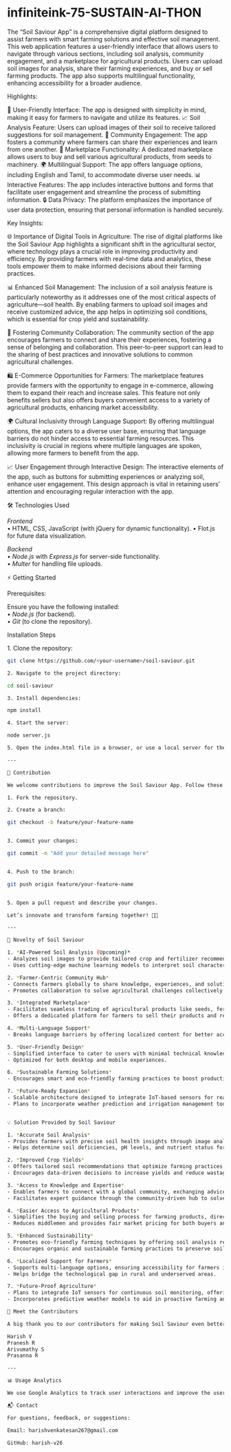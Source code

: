# infiniteink-75-SUSTAIN-AI-THON
The “Soil Saviour App” is a comprehensive digital platform designed to assist farmers with smart farming solutions and effective soil management. This web application features a user-friendly interface that allows users to navigate through various sections, including soil analysis, community engagement, and a marketplace for agricultural products. Users can upload soil images for analysis, share their farming experiences, and buy or sell farming products. The app also supports multilingual functionality, enhancing accessibility for a broader audience.

Highlights:

🌱 User-Friendly Interface: The app is designed with simplicity in mind, making it easy for farmers to navigate and utilize its features.
📈 Soil Analysis Feature: Users can upload images of their soil to receive tailored suggestions for soil management.
👥 Community Engagement: The app fosters a community where farmers can share their experiences and learn from one another.
🛒 Marketplace Functionality: A dedicated marketplace allows users to buy and sell various agricultural products, from seeds to machinery.
🌍 Multilingual Support: The app offers language options, including English and Tamil, to accommodate diverse user needs.
📊 Interactive Features: The app includes interactive buttons and forms that facilitate user engagement and streamline the process of submitting information.
🔒 Data Privacy: The platform emphasizes the importance of user data protection, ensuring that personal information is handled securely.

Key Insights:

🌐 Importance of Digital Tools in Agriculture: The rise of digital platforms like the Soil Saviour App highlights a significant shift in the agricultural sector, where technology plays a crucial role in improving productivity and efficiency. By providing farmers with real-time data and analytics, these tools empower them to make informed decisions about their farming practices.

📊 Enhanced Soil Management: The inclusion of a soil analysis feature is particularly noteworthy as it addresses one of the most critical aspects of agriculture—soil health. By enabling farmers to upload soil images and receive customized advice, the app helps in optimizing soil conditions, which is essential for crop yield and sustainability.

🤝 Fostering Community Collaboration: The community section of the app encourages farmers to connect and share their experiences, fostering a sense of belonging and collaboration. This peer-to-peer support can lead to the sharing of best practices and innovative solutions to common agricultural challenges.

🛍️ E-Commerce Opportunities for Farmers: The marketplace features provide farmers with the opportunity to engage in e-commerce, allowing them to expand their reach and increase sales. This feature not only benefits sellers but also offers buyers convenient access to a variety of agricultural products, enhancing market accessibility.

🌍 Cultural Inclusivity through Language Support: By offering multilingual options, the app caters to a diverse user base, ensuring that language barriers do not hinder access to essential farming resources. This inclusivity is crucial in regions where multiple languages are spoken, allowing more farmers to benefit from the app.

📈 User Engagement through Interactive Design: The interactive elements of the app, such as buttons for submitting experiences or analyzing soil, enhance user engagement. This design approach is vital in retaining users’ attention and encouraging regular interaction with the app.

🛠️ Technologies Used  

*Frontend*  
•⁠  ⁠HTML, CSS, JavaScript (with jQuery for dynamic functionality). 
•⁠  ⁠Flot.js for future data visualization.  

*Backend*  
•⁠  ⁠*Node.js* with *Express.js* for server-side functionality.  
•⁠  ⁠*Multer* for handling file uploads.  

⚡ Getting Started  

Prerequisites:

Ensure you have the following installed:  
•⁠  ⁠*Node.js* (for backend).  
•⁠  ⁠*Git* (to clone the repository).  

Installation Steps  

1.⁠ ⁠Clone the repository:  
   ```bash  
   git clone https://github.com/<your-username>/soil-saviour.git

2.⁠ ⁠Navigate to the project directory:

cd soil-saviour

3.⁠ ⁠Install dependencies:

npm install

4.⁠ ⁠Start the server:

node server.js

5.⁠ ⁠Open the index.html file in a browser, or use a local server for the best experience.

---

🌟 Contribution

We welcome contributions to improve the Soil Saviour App. Follow these steps:

1.⁠ ⁠Fork the repository.

2.⁠ ⁠Create a branch:

git checkout -b feature/your-feature-name


3.⁠ ⁠Commit your changes:

git commit -m "Add your detailed message here"


4.⁠ ⁠Push to the branch:

git push origin feature/your-feature-name


5.⁠ ⁠Open a pull request and describe your changes.

Let’s innovate and transform farming together! 🚜✨

---

🌟 Novelty of Soil Saviour  

1.⁠ ⁠*AI-Powered Soil Analysis (Upcoming)*  
   - Analyzes soil images to provide tailored crop and fertilizer recommendations.  
   - Uses cutting-edge machine learning models to interpret soil characteristics.  

2.⁠ ⁠*Farmer-Centric Community Hub*  
   - Connects farmers globally to share knowledge, experiences, and solutions.  
   - Promotes collaboration to solve agricultural challenges collectively.  

3.⁠ ⁠*Integrated Marketplace*  
   - Facilitates seamless trading of agricultural products like seeds, fertilizers, and machinery.  
   - Offers a dedicated platform for farmers to sell their products and reach a wider audience.  

4.⁠ ⁠*Multi-Language Support*  
   - Breaks language barriers by offering localized content for better accessibility.  

5.⁠ ⁠*User-Friendly Design*  
   - Simplified interface to cater to users with minimal technical knowledge.  
   - Optimized for both desktop and mobile experiences.  

6.⁠ ⁠*Sustainable Farming Solutions*  
   - Encourages smart and eco-friendly farming practices to boost productivity while preserving soil health.  

7.⁠ ⁠*Future-Ready Expansion*  
   - Scalable architecture designed to integrate IoT-based sensors for real-time soil monitoring.  
   - Plans to incorporate weather prediction and irrigation management tools.


💡 Solution Provided by Soil Saviour  

1.⁠ ⁠*Accurate Soil Analysis*  
   - Provides farmers with precise soil health insights through image analysis.  
   - Helps determine soil deficiencies, pH levels, and nutrient status for better crop planning.  

2.⁠ ⁠*Improved Crop Yields*  
   - Offers tailored soil recommendations that optimize farming practices and enhance crop productivity.  
   - Encourages data-driven decisions to increase yields and reduce wastage.  

3.⁠ ⁠*Access to Knowledge and Expertise*  
   - Enables farmers to connect with a global community, exchanging advice, best practices, and tips.  
   - Facilitates expert guidance through the community-driven hub to solve local farming problems.  

4.⁠ ⁠*Easier Access to Agricultural Products*  
   - Simplifies the buying and selling process for farming products, directly connecting farmers with suppliers.  
   - Reduces middlemen and provides fair market pricing for both buyers and sellers.  

5.⁠ ⁠*Enhanced Sustainability*  
   - Promotes eco-friendly farming techniques by offering soil analysis results that lead to smarter resource use.  
   - Encourages organic and sustainable farming practices to preserve soil quality and biodiversity.  

6.⁠ ⁠*Localized Support for Farmers*  
   - Supports multi-language options, ensuring accessibility for farmers in diverse regions.  
   - Helps bridge the technological gap in rural and underserved areas.  

7.⁠ ⁠*Future-Proof Agriculture*  
   - Plans to integrate IoT sensors for continuous soil monitoring, offering real-time data to farmers.  
   - Incorporates predictive weather models to aid in proactive farming and irrigation management.

👥 Meet the Contributors

A big thank you to our contributors for making Soil Saviour even better:

Harish V
Pranesh R
Arivumathy S
Prasanna R

---

📊 Usage Analytics

We use Google Analytics to track user interactions and improve the user experience. This helps us understand how to make Soil Saviour even better!

📬 Contact

For questions, feedback, or suggestions:

Email: harishvenkatesan267@gmail.com

GitHub: harish-v26
